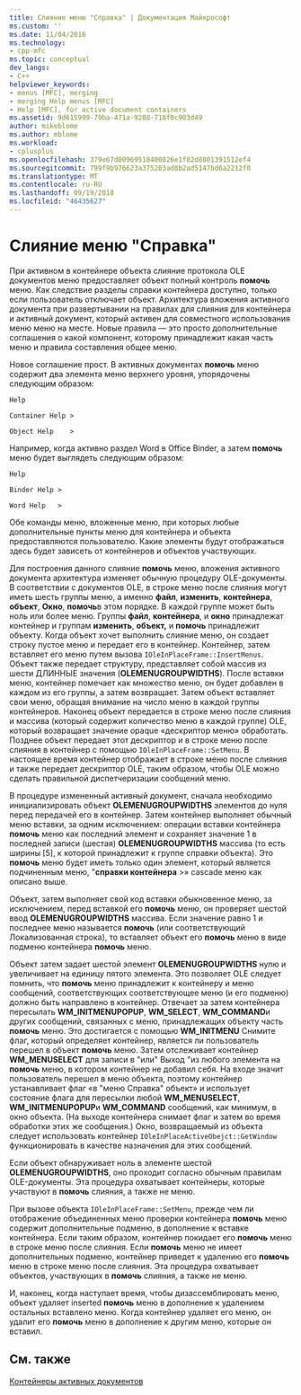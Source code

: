 ```yaml
---
title: Слияние меню "Справка" | Документация Майкрософт
ms.custom: ''
ms.date: 11/04/2016
ms.technology:
- cpp-mfc
ms.topic: conceptual
dev_langs:
- C++
helpviewer_keywords:
- menus [MFC], merging
- merging Help menus [MFC]
- Help [MFC], for active document containers
ms.assetid: 9d615999-79ba-471a-9288-718f0c903d49
author: mikeblome
ms.author: mblome
ms.workload:
- cplusplus
ms.openlocfilehash: 379e67d00969518400826e1f82d8801391512ef4
ms.sourcegitcommit: 799f9b976623a375203ad8b2ad5147bd6a2212f0
ms.translationtype: MT
ms.contentlocale: ru-RU
ms.lasthandoff: 09/19/2018
ms.locfileid: "46435627"
---
```

# <a name="help-menu-merging"></a>Слияние меню "Справка"

При активном в контейнере объекта слияние протокола OLE документов меню предоставляет объект полный контроль **помочь** меню. Как следствие разделы справки контейнера доступно, только если пользователь отключает объект. Архитектура вложения активного документа при развертывании на правилах для слияния для контейнера и активный документ, который активен для совместного использования меню меню на месте. Новые правила — это просто дополнительные соглашения о какой компонент, которому принадлежит какая часть меню и правила составления общее меню.

Новое соглашение прост. В активных документах **помочь** меню содержит два элемента меню верхнего уровня, упорядочены следующим образом:

`Help`

`Container Help >`

`Object Help    >`

Например, когда активно раздел Word в Office Binder, а затем **помочь** меню будет выглядеть следующим образом:

`Help`

`Binder Help >`

`Word Help   >`

Обе команды меню, вложенные меню, при которых любые дополнительные пункты меню для контейнера и объекта предоставляются пользователю. Какие элементы будут отображаться здесь будет зависеть от контейнеров и объектов участвующих.

Для построения данного слияние **помочь** меню, вложения активного документа архитектура изменяет обычную процедуру OLE-документы. В соответствии с документов OLE, в строке меню после слияния могут иметь шесть группы меню, а именно **файл**, **изменить**, **контейнера**, **объект**,  **Окно**, **помочь**в этом порядке. В каждой группе может быть ноль или более меню. Группы **файл**, **контейнера**, и **окно** принадлежат контейнер и группам **изменить**, **объект,** и **помочь** принадлежит объекту. Когда объект хочет выполнить слияние меню, он создает строку пустое меню и передает его в контейнер. Контейнер, затем вставляет его меню путем вызова `IOleInPlaceFrame::InsertMenus`. Объект также передает структуру, представляет собой массив из шести ДЛИННЫЕ значения (**OLEMENUGROUPWIDTHS**). После вставки меню, контейнер помечает как множество меню, он будет добавлен в каждом из его группы, а затем возвращает. Затем объект вставляет свои меню, обращая внимание на число меню в каждой группы контейнеров. Наконец объект передается в строке меню после слияния и массива (который содержит количество меню в каждой группе) OLE, который возвращает значение opaque «дескриптор меню» обработать. Позднее объект передает этот дескриптор и в строке меню после слияния в контейнер с помощью `IOleInPlaceFrame::SetMenu`. В настоящее время контейнер отображает в строке меню после слияния и также передает дескриптор OLE, таким образом, чтобы OLE можно сделать правильной диспетчеризации сообщений меню.

В процедуре измененный активный документ, сначала необходимо инициализировать объект **OLEMENUGROUPWIDTHS** элементов до нуля перед передачей его в контейнер. Затем контейнер выполняет обычный меню вставки, за одним исключением: операции вставки контейнера **помочь** меню как последний элемент и сохраняет значение 1 в последней записи (шестая) **OLEMENUGROUPWIDTHS** массива (то есть ширины [5], к которой принадлежит к группе справки объекта). Это **помочь** меню будет иметь только один элемент, который является подчиненным меню, "**справки контейнера** >» cascade меню как описано выше.

Объект, затем выполняет свой код вставки обыкновенное меню, за исключением, перед вставкой его **помочь** меню, он проверяет шестой ввод **OLEMENUGROUPWIDTHS** массива. Если значение равно 1 и последнее меню называется **помочь** (или соответствующий Локализованная строка), то вставляет объект его **помочь** меню в виде подменю контейнера **помочь** меню.

Объект затем задает шестой элемент **OLEMENUGROUPWIDTHS** нулю и увеличивает на единицу пятого элемента. Это позволяет OLE следует помнить, что **помочь** меню принадлежит к контейнеру и меню сообщений, соответствующих соответствующее меню (и его подменю) должно быть направлено в контейнер. Отвечает за затем контейнера пересылать **WM_INITMENUPOPUP**, **WM_SELECT**, **WM_COMMAND**и других сообщений, связанных с меню, принадлежащих объекту часть **помочь** меню. Это достигается с помощью **WM_INITMENU** Снимите флаг, который определяет контейнер, является ли пользователь перешел в объект **помочь** меню. Затем отслеживает контейнер **WM_MENUSELECT** для записи в "или" Выход "из любого элемента на **помочь** меню, в котором контейнер не добавил себя. На входе значит пользователь перешел в меню объекта, поэтому контейнер устанавливает флаг «в "меню Справка" объект» и использует состояние флага для пересылки любой **WM_MENUSELECT**, **WM_INITMENUPOPUP**и  **WM_COMMAND** сообщений, как минимум, в окно объекта. (На выходе контейнера снимает флаг и затем во время обработки этих же сообщения.) Окно, возвращаемый из объекта следует использовать контейнер `IOleInPlaceActiveObejct::GetWindow` функционировать в качестве назначения для этих сообщений.

Если объект обнаруживает ноль в элементе шестой **OLEMENUGROUPWIDTHS**, оно проходит согласно обычным правилам OLE-документы. Эта процедура охватывает контейнеры, которые участвуют в **помочь** слияния, а также не меню.

При вызове объекта `IOleInPlaceFrame::SetMenu`, прежде чем ли отображение объединенных меню проверки контейнера **помочь** меню содержит дополнительные подменю, в дополнение к вставке контейнера. Если таким образом, контейнер покидает его **помочь** меню в строке меню после слияния. Если **помочь** меню не имеет дополнительных подменю, контейнер приведет к удалению его **помочь** меню в строке меню после слияния. Эта процедура охватывает объектов, участвующих в **помочь** слияния, а также не меню.

И, наконец, когда наступает время, чтобы дизассемблировать меню, объект удаляет inserted **помочь** меню в дополнение к удалением остальных вставлено меню. Когда контейнер удаляет его меню, он удалит его **помочь** меню в дополнение к другим меню, которые он вставил.

## <a name="see-also"></a>См. также

[Контейнеры активных документов](../mfc/active-document-containers.md)

